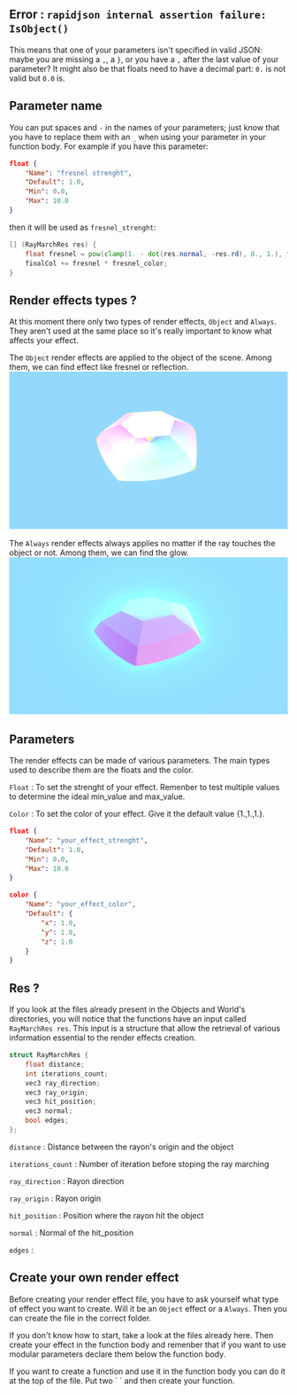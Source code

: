 ## Error : `rapidjson internal assertion failure: IsObject()`

This means that one of your parameters isn't specified in valid JSON: maybe you are missing a `,`, a `}`, or you have a `,` after the last value of your parameter? It might also be that floats need to have a decimal part: `0.` is not valid but `0.0` is.

## Parameter name

You can put spaces and `-` in the names of your parameters; just know that you have to replace them with an `_` when using your parameter in your function body. For example if you have this parameter:
```json
float {
    "Name": "fresnel strenght",
    "Default": 1.0,
    "Min": 0.0,
    "Max": 10.0
}
```

then it will be used as `fresnel_strenght`:
```glsl
[] (RayMarchRes res) {
    float fresnel = pow(clamp(1. - dot(res.normal, -res.rd), 0., 1.), fresnel_strength);
    finalCol += fresnel * fresnel_color;
}
```

## Render effects types ?

At this moment there only two types of render effects, `Object` and `Always`. They aren't used at the same place so it's really important to know what affects your effect.

The `Object` render effects are applied to the object of the scene. Among them, we can find effect like fresnel or reflection.
![Objects render effects](./object.png)

The `Always` render effects always applies no matter if the ray touches the object or not. Among them, we can find the glow.
![Always render effects](./always.png)

## Parameters

The render effects can be made of various parameters. The main types used to describe them are the floats and the color.

`Float` : To set the strenght of your effect. Remenber to test multiple values to determine the ideal min_value and max_value.

`Color` : To set the color of your effect. Give it the default value {1.,1.,1.}.

```json
float {
    "Name": "your_effect_strenght",
    "Default": 1.0,
    "Min": 0.0,
    "Max": 10.0
}
```

```json
color {
    "Name": "your_effect_color",
    "Default": {
        "x": 1.0,
        "y": 1.0,
        "z": 1.0
    }
}
```

## Res ?

If you look at the files already present in the Objects and World's directories, you will notice that the functions have an input called `RayMarchRes res`. This input is a structure that allow the retrieval of various information essential to the render effects creation.

```c++
struct RayMarchRes {
    float distance;
    int iterations_count;
    vec3 ray_direction;
    vec3 ray_origin;
    vec3 hit_position;
    vec3 normal;
    bool edges;
};
```

`distance` : Distance between the rayon's origin and the object

`iterations_count` : Number of iteration before stoping the ray marching

`ray_direction` : Rayon direction

`ray_origin` : Rayon origin

`hit_position` : Position where the rayon hit the object

`normal` : Normal of the hit_position

`edges` : 

## Create your own render effect

Before creating your render effect file, you have to ask yourself what type of effect you want to create. Will it be an `Object` effect or a `Always`. Then you can create the file in the correct folder.

If you don't know how to start, take a look at the files already here. Then create your effect in the function body and remenber that if you want to use modular parameters declare them below the function body.

If you want to create a function and use it in the function body you can do it at the top of the file. Put two \` \` and then create your function.